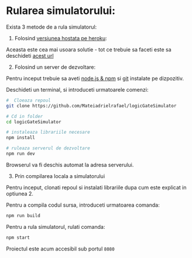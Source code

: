 # Rularea simulatorului:

Exista 3 metode de a rula simulatorul:

1. Folosind [versiunea hostata pe heroku](https://logic-gate-simulator.herokuapp.com/):

Aceasta este cea mai usoara solutie - tot ce trebuie sa faceti este sa deschideti
[acest url](https://logic-gate-simulator.herokuapp.com/)

2. Folosind un server de dezvoltare:

Pentru inceput trebuie sa aveti [node.js & npm](https://nodejs.org/en/download/) si [git](https://git-scm.com/book/en/v2/Getting-Started-Installing-Git) instalate pe dizpozitiv.

Deschideti un terminal, si introduceti urmatoarele comenzi:

```sh
#  Cloeaza repoul
git clone https://github.com/Mateiadrielrafael/logicGateSimulator

# Cd in folder
cd logicGateSimulator

# instaleaza librariile necesare
npm install

# ruleaza serverul de dezvoltare
npm run dev
```

Browserul va fi deschis automat la adresa serverului.

3. Prin compilarea locala a simulatorului

Pentru inceput, clonati repoul si instalati librariile dupa cum este explicat in optiunea 2.

Pentru a compila codul sursa, introduceti urmatoarea comanda:

```sh
npm run build
```

Pentru a rula simulatorul, rulati comanda:

```sh
npm start
```

Proiectul este acum accesibil sub portul `8080`
